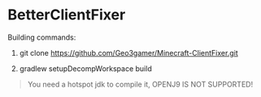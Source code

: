 BetterClientFixer
=====================
Building commands:

1) git clone https://github.com/Geo3gamer/Minecraft-ClientFixer.git

2) gradlew setupDecompWorkspace build

> You need a hotspot jdk to compile it, OPENJ9 IS NOT SUPPORTED!
